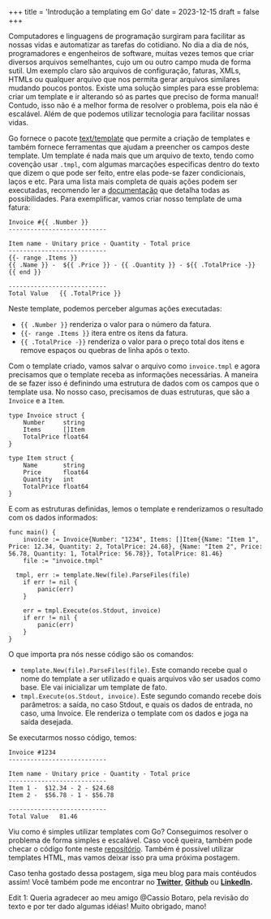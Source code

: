 +++
title = 'Introdução a templating em Go'
date = 2023-12-15
draft = false
+++

Computadores e linguagens de programação surgiram para facilitar as nossas vidas e automatizar as tarefas do cotidiano. No dia a dia de nós, programadores e engenheiros de software, muitas vezes temos que criar diversos arquivos semelhantes, cujo um ou outro campo muda de forma sutil. Um exemplo claro são arquivos de configuração, faturas, XMLs, HTMLs ou qualquer arquivo que nos permita gerar arquivos similares mudando poucos pontos. Existe uma solução simples para esse problema: criar um template e ir alterando só as partes que preciso de forma manual! Contudo, isso não é a melhor forma de resolver o problema, pois ela não é escalável. Além de que podemos utilizar tecnologia para facilitar nossas vidas.

Go fornece o pacote [text/template](https://pkg.go.dev/text/template) que permite a criação de templates e também fornece ferramentas que ajudam a preencher os campos deste template. Um template é nada mais que um arquivo de texto, tendo como covenção usar `.tmpl`, com algumas marcações especificas dentro do texto que dizem o que pode ser feito, entre elas pode-se fazer condicionais, laços e etc. Para uma lista mais completa de quais ações podem ser executadas, recomendo ler a [documentação](https://pkg.go.dev/text/template#hdr-Actions) que detalha todas as possibilidades. Para exemplificar, vamos criar nosso template de uma fatura:

```tmpl
Invoice #{{ .Number }}
---------------------------

Item name - Unitary price - Quantity - Total price
---------------------------
{{- range .Items }}
{{ .Name }} -  ${{ .Price }} - {{ .Quantity }} - ${{ .TotalPrice -}}
{{ end }}

---------------------------
Total Value   {{ .TotalPrice }}
```

Neste template, podemos perceber algumas ações executadas:
- `{{ .Number }}` renderiza o valor para o número da fatura.
- `{{- range .Items }}` itera entre os itens da fatura.
- `{{ .TotalPrice -}}` renderiza o valor para o preço total dos itens e remove espaços ou quebras de linha após o texto.

Com o template criado, vamos salvar o arquivo como `invoice.tmpl` e agora precisamos que o template receba as informações necessárias. A maneira de se fazer isso é definindo uma estrutura de dados com os campos que o template usa. No nosso caso, precisamos de duas estruturas, que são a `Invoice` e a `Item`.

```golang
type Invoice struct {
	Number     string
	Items      []Item
	TotalPrice float64
}

type Item struct {
	Name       string
	Price      float64
	Quantity   int
	TotalPrice float64
}
```

E com as estruturas definidas, lemos o template e renderizamos o resultado com os dados informados:

```golang
func main() {
	invoice := Invoice{Number: "1234", Items: []Item{{Name: "Item 1", Price: 12.34, Quantity: 2, TotalPrice: 24.68}, {Name: "Item 2", Price: 56.78, Quantity: 1, TotalPrice: 56.78}}, TotalPrice: 81.46}
	file := "invoice.tmpl"

  tmpl, err := template.New(file).ParseFiles(file)
	if err != nil {
		panic(err)
	}

	err = tmpl.Execute(os.Stdout, invoice)
	if err != nil {
		panic(err)
	}
}
```

O que importa pra nós nesse código são os comandos:
- `template.New(file).ParseFiles(file)`. Este comando recebe qual o nome do template a ser utilizado e quais arquivos vão ser usados como base. Ele vai inicializar um template de fato.
- `tmpl.Execute(os.Stdout, invoice)`. Este segundo comando recebe dois parâmetros: a saída, no caso Stdout, e quais os dados de entrada, no caso, uma Invoice. Ele renderiza o template com os dados e joga na saída desejada.

Se executarmos nosso código, temos:

```text
Invoice #1234
---------------------------

Item name - Unitary price - Quantity - Total price
---------------------------
Item 1 -  $12.34 - 2 - $24.68
Item 2 -  $56.78 - 1 - $56.78

---------------------------
Total Value   81.46
```

Viu como é simples utilizar templates com Go? Conseguimos resolver o problema de forma simples e escalável. Caso você queira, também pode checar o código fonte neste [repositório](https://github.com/mfbmina/templating-golang). Também é possível utilizar templates HTML, mas vamos deixar isso pra uma próxima postagem.

Caso tenha gostado dessa postagem, siga meu blog para mais contéudos assim! Você também pode me encontrar no **[Twitter](https://twitter.com/mfbmina)**, **[Github](https://github.com/mfbmina)** ou **[LinkedIn](https://www.linkedin.com/in/mfbmina/).**

Edit 1: Queria agradecer ao meu amigo @Cassio Botaro, pela revisão do texto e por ter dado algumas idéias! Muito obrigado, mano!
